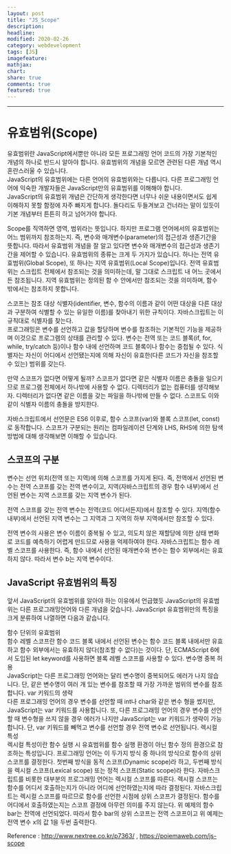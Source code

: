 ```yaml
---
layout: post
title: "JS_Scope"
description:
headline:
modified: 2020-02-26
category: webdevelopment
tags: [JS]
imagefeature:
mathjax:
chart:
share: true
comments: true
featured: true
---
```


---

# 유효범위(Scope)

유효범위란 JavaScript에서뿐만 아니라 모든 프로그래밍 언어 코드의 가장 기본적인 개념의 하나로 반드시 알아야 합니다. 유효범위의 개념을 모르면 관련된 다른 개념 역시 혼란스러울 수 있습니다.  
JavaScript의 유효범위에는 다른 언어의 유효범위와는 다릅니다. 다른 프로그래밍 언어에 익숙한 개발자들은 JavaScript만의 유효범위를 이해해야 합니다.  
JavaScript의 유효범위 개념은 간단하게 생각한다면 너무나 쉬운 내용이면서도 쉽게 이해하지 못할 함정에 자주 빠지게 합니다. 돌다리도 두들겨보고 건너라는 말이 있듯이 기본 개념부터 튼튼히 하고 넘어가야 합니다.

Scope를 직역하면 영역, 범위라는 뜻입니다. 하지만 프로그램 언어에서의 유효범위는 어느 범위까지 참조하는지. 즉, <span class="redline">변수와 매개변수(parameter)의 접근성과 생존기간을 뜻합니다.</span> 따라서 유효범위 개념을 잘 알고 있다면 변수와 매개변수의 접근성과 생존기간을 제어할 수 있습니다. 유효범위의 종류는 크게 두 가지가 있습니다. 하나는 <span class="orange">전역 유효범위(Global Scope)</span>, 또 하나는 <span class="orange">지역 유효범위(Local Scope)</span>입니다. 전역 유효범위는 스크립트 전체에서 참조되는 것을 의미하는데, 말 그대로 스크립트 내 어느 곳에서든 참조됩니다. 지역 유효범위는 정의된 함 수 안에서만 참조되는 것을 의미하며, 함수 밖에서는 참조하지 못합니다.

스코프는 참조 <span class="orange">대상 식별자</span>(identifier, 변수, 함수의 이름과 같이 어떤 대상을 다른 대상과 구분하여 식별할 수 있는 유일한 이름)를 찾아내기 위한 규칙이다. 자바스크립트는 이 규칙대로 식별자를 찾는다.  
프로그래밍은 변수를 선언하고 값을 할당하며 변수를 참조하는 기본적인 기능을 제공하며 이것으로 프로그램의 상태를 관리할 수 있다. 변수는 전역 또는 코드 블록(if, for, while, try/catch 등)이나 함수 내에 선언하며 코드 블록이나 함수는 중첩될 수 있다. 식별자는 자신이 어디에서 선언됐는지에 의해 자신이 유효한(다른 코드가 자신을 참조할 수 있는) 범위를 갖는다.

만약 스코프가 없다면 어떻게 될까? 스코프가 없다면 같은 식별자 이름은 충돌을 일으키므로 프로그램 전체에서 하나밖에 사용할 수 없다. 디렉터리가 없는 컴퓨터를 생각해보자. 디렉터리가 없다면 같은 이름을 갖는 파일을 하나밖에 만들 수 없다. 스코프도 이와 같이 식별자 이름의 충돌을 방지한다.

자바스크립트에서 선언문은 ES6 이후로, 함수 스코프(var)와 블록 스코프(let, const)로 동작합니다.
스코프가 구분되는 원리는 컴파일레이션 단계와 LHS, RHS에 의한 탐색 방법에 대해 생각해보면 이해할 수 있습니다.

## 스코프의 구분

변수는 선언 위치(전역 또는 지역)에 의해 스코프를 가지게 된다. 즉, 전역에서 선언된 변수는 전역 스코프를 갖는 전역 변수이고, 지역(자바스크립트의 경우 함수 내부)에서 선언된 변수는 지역 스코프를 갖는 지역 변수가 된다.

전역 스코프를 갖는 전역 변수는 전역(코드 어디서든지)에서 참조할 수 있다. 지역(함수 내부)에서 선언된 지역 변수는 그 지역과 그 지역의 하부 지역에서만 참조할 수 있다.

전역 변수의 사용은 변수 이름이 중복될 수 있고, 의도치 않은 재할당에 의한 상태 변화로 코드를 예측하기 어렵게 만드므로 사용을 억제하여야 한다.
자바스크립트는 함수 레벨 스코프를 사용한다. 즉, 함수 내에서 선언된 매개변수와 변수는 함수 외부에서는 유효하지 않다. 따라서 변수 b는 지역 변수이다.

## JavaScript 유효범위의 특징

앞서 JavaScript의 유효범위를 알아야 하는 이유에서 언급했듯 JavaScript의 유효범위는 다른 프로그래밍언어와 다른 개념을 갖습니다. JavaScript 유효범위만의 특징을 크게 분류하여 나열하면 다음과 같습니다.

<span class="orange">함수 단위의 유효범위</span>  
 함수 레벨 스코프란 함수 코드 블록 내에서 선언된 변수는 함수 코드 블록 내에서만 유효하고 함수 외부에서는 유효하지 않다(참조할 수 없다)는 것이다.
단, ECMAScript 6에서 도입된 let keyword를 사용하면 블록 레벨 스코프를 사용할 수 있다.
<span class="orange">변수명 중복 허용</span>  
JavaScript는 다른 프로그래밍 언어와는 달리 변수명이 중복되어도 에러가 나지 않습니다. 단, 같은 변수명이 여러 개 있는 변수를 참조할 때 가장 가까운 범위의 변수를 참조합니다.
<span class="orange">var 키워드의 생략</span>  
다른 프로그래밍 언어의 경우 변수를 선언할 때 int나 char와 같은 변수 형을 썼지만, JavaScript는 var 키워드를 사용합니다. 또, 다른 프로그래밍 언어의 경우 변수를 선언할 때 변수형을 쓰지 않을 경우 에러가 나지만 JavaScript는 var 키워드가 생략이 가능합니다. 단, var 키워드를 빼먹고 변수를 선언할 경우 전역 변수로 선언됩니다. 
<span class="orange">렉시컬 특성</span>  
렉시컬 특성이란 함수 실행 시 유효범위를 함수 실행 환경이 아닌 함수 정의 환경으로 참조하는 특성입니다. 
프로그래밍 언어는 이 두가지 방식 중 하나의 방식으로 함수의 상위 스코프를 결정한다. 첫번째 방식을 동적 스코프(Dynamic scope)라 하고, 두번째 방식을 렉시컬 스코프(Lexical scope) 또는 정적 스코프(Static scope)라 한다. 자바스크립트를 비롯한 대부분의 프로그래밍 언어는 렉시컬 스코프를 따른다.
렉시컬 스코프는 함수를 어디서 호출하는지가 아니라 어디에 선언하였는지에 따라 결정된다. 자바스크립트는 렉시컬 스코프를 따르므로 함수를 선언한 시점에 상위 스코프가 결정된다. 함수를 어디에서 호출하였는지는 스코프 결정에 아무런 의미를 주지 않는다. 위 예제의 함수 bar는 전역에 선언되었다. 따라서 함수 bar의 상위 스코프는 전역 스코프이고 위 예제는 전역 변수 x의 값 1을 두번 출력한다.

Reference : <http://www.nextree.co.kr/p7363/> , <https://poiemaweb.com/js-scope>
